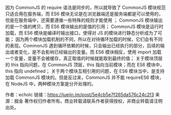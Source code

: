 因为 CommonJS 的 require 语法是同步的，所以就导致了 CommonJS 模块规范只适合用在服务端，而 ES6 模块无论是在浏览器端还是服务端都是可以使用的，但是在服务端中，还需要遵循一些特殊的规则才能使用 ；
CommonJS 模块输出的是一个值的拷贝，而 ES6 模块输出的是值的引用；
CommonJS 模块是运行时加载，而 ES6 模块是编译时输出接口，使得对 JS 的模块进行静态分析成为了可能；
因为两个模块加载机制的不同，所以在对待循环加载的时候，它们会有不同的表现。CommonJS 遇到循环依赖的时候，只会输出已经执行的部分，后续的输出或者变化，是不会影响已经输出的变量。而 ES6 模块相反，使用 import 加载一个变量，变量不会被缓存，真正取值的时候就能取到最终的值；
关于模块顶层的 this 指向问题，在 CommonJS 顶层，this 指向当前模块；而在 ES6 模块中，this 指向 undefined；
关于两个模块互相引用的问题，在 ES6 模块当中，是支持加载 CommonJS 模块的。但是反过来，CommonJS 并不能 requireES6 模块，在 NodeJS 中，两种模块方案是分开处理的。

作者：echolc
链接：https://juejin.im/post/5e4cb5e7f265da576c24c2f3
来源：掘金
著作权归作者所有。商业转载请联系作者获得授权，非商业转载请注明出处。
